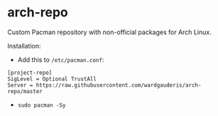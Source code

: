 # arch-repo

Custom Pacman repository with non-official packages for Arch Linux.

Installation:

- Add this to ```/etc/pacman.conf```:

```
[project-repo]
SigLevel = Optional TrustAll
Server = https://raw.githubusercontent.com/wardgauderis/arch-repo/master
```
- ```sudo pacman -Sy```
